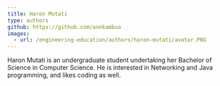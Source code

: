 ```yaml
---
title: Haron Mutati
type: authors
github: https://github.com/annkambua
images:
  - url: /engineering-education/authors/haron-mutati/avatar.PNG
---
```

Haron Mutati is an undergraduate student undertaking her Bachelor of Science in Computer Science. He is interested in Networking and Java programming, and likes coding as well.
